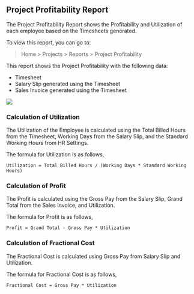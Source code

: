 ## Project Profitability Report

The Project Profitability Report shows the Profitability and Utilization of each employee based on the Timesheets generated.

To view this report, you can go to:

> Home > Projects > Reports > Project Profitability

This report shows the Project Profitability with the following data:

*   Timesheet
*   Salary Slip generated using the Timesheet
*   Sales Invoice generated using the Timesheet

![](https://docs.erpnext.com/files/profitability-report.gif)

### Calculation of Utilization

The Utilization of the Employee is calculated using the Total Billed Hours from the Timesheet, Working Days from the Salary Slip, and the Standard Working Hours from HR Settings.

The formula for Utilization is as follows,

```
Utilization = Total Billed Hours / (Working Days * Standard Working Hours)
```

### Calculation of Profit

The Profit is calculated using the Gross Pay from the Salary Slip, Grand Total from the Sales Invoice, and Utilization.

The formula for Profit is as follows,

```
Profit = Grand Total - Gross Pay * Utilization
```

### Calculation of Fractional Cost

The Fractional Cost is calculated using Gross Pay from Salary Slip and Utilization.

The formula for Fractional Cost is as follows,

```
Fractional Cost = Gross Pay * Utilization
```